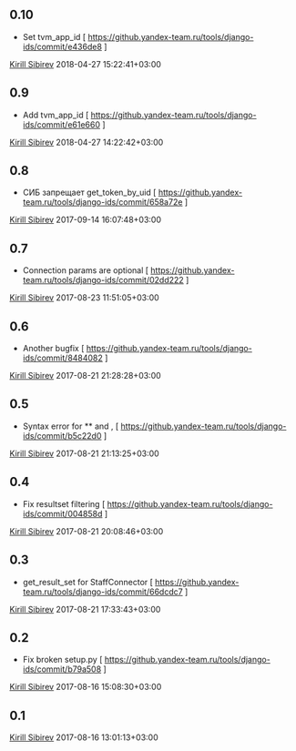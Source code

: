 0.10
----
 * Set tvm_app_id  [ https://github.yandex-team.ru/tools/django-ids/commit/e436de8 ]

[Kirill Sibirev](http://staff/sibirev@yandex-team.ru) 2018-04-27 15:22:41+03:00

0.9
---
 * Add tvm_app_id  [ https://github.yandex-team.ru/tools/django-ids/commit/e61e660 ]

[Kirill Sibirev](http://staff/sibirev@yandex-team.ru) 2018-04-27 14:22:42+03:00

0.8
---
 * СИБ запрещает get_token_by_uid  [ https://github.yandex-team.ru/tools/django-ids/commit/658a72e ]

[Kirill Sibirev](http://staff/sibirev@yandex-team.ru) 2017-09-14 16:07:48+03:00

0.7
---
 * Connection params are optional  [ https://github.yandex-team.ru/tools/django-ids/commit/02dd222 ]

[Kirill Sibirev](http://staff/sibirev@yandex-team.ru) 2017-08-23 11:51:05+03:00

0.6
---
 * Another bugfix  [ https://github.yandex-team.ru/tools/django-ids/commit/8484082 ]

[Kirill Sibirev](http://staff/sibirev@yandex-team.ru) 2017-08-21 21:28:28+03:00

0.5
---
 * Syntax error for ** and ,  [ https://github.yandex-team.ru/tools/django-ids/commit/b5c22d0 ]

[Kirill Sibirev](http://staff/sibirev@yandex-team.ru) 2017-08-21 21:13:25+03:00

0.4
---
 * Fix resultset filtering  [ https://github.yandex-team.ru/tools/django-ids/commit/004858d ]

[Kirill Sibirev](http://staff/sibirev@yandex-team.ru) 2017-08-21 20:08:46+03:00

0.3
---
 * get_result_set for StaffConnector  [ https://github.yandex-team.ru/tools/django-ids/commit/66dcdc7 ]

[Kirill Sibirev](http://staff/sibirev@yandex-team.ru) 2017-08-21 17:33:43+03:00

0.2
---
 * Fix broken setup.py  [ https://github.yandex-team.ru/tools/django-ids/commit/b79a508 ]

[Kirill Sibirev](http://staff/sibirev@yandex-team.ru) 2017-08-16 15:08:30+03:00

0.1
---

[Kirill Sibirev](http://staff/sibirev@yandex-team.ru) 2017-08-16 13:01:13+03:00

